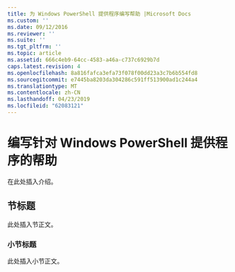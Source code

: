 ```yaml
---
title: 为 Windows PowerShell 提供程序编写帮助 |Microsoft Docs
ms.custom: ''
ms.date: 09/12/2016
ms.reviewer: ''
ms.suite: ''
ms.tgt_pltfrm: ''
ms.topic: article
ms.assetid: 666c4eb9-64cc-4583-a46a-c737c6929b7d
caps.latest.revision: 4
ms.openlocfilehash: 8a816fafca3efa73f078f00dd23a3c7b6b554fd8
ms.sourcegitcommit: e7445ba8203da304286c591ff513900ad1c244a4
ms.translationtype: MT
ms.contentlocale: zh-CN
ms.lasthandoff: 04/23/2019
ms.locfileid: "62083121"
---
```

# <a name="writing-help-for-windows-powershell-providers"></a>编写针对 Windows PowerShell 提供程序的帮助

在此处插入介绍。

## <a name="section-heading"></a>节标题

 此处插入节正文。

### <a name="subsection-heading"></a>小节标题

 此处插入小节正文。